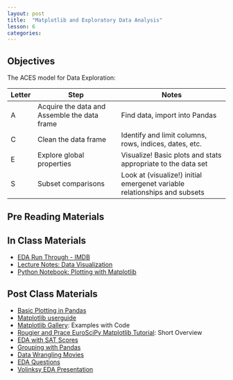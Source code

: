 ```yaml
---
layout: post
title:  "Matplotlib and Exploratory Data Analysis"
lesson: 6
categories:
---
```

## Objectives
The ACES model for Data Exploration:

Letter | Step | Notes
------ | ---- | -----------
A | Acquire the data and Assemble the data frame | Find data, import into Pandas
C | Clean the data frame | Identify and limit columns, rows, indices, dates, etc.
E | Explore global properties | Visualize!  Basic plots and stats appropriate to the data set
S | Subset comparisons | Look at (visualize!) initial emergenet variable relationships and subsets


## Pre Reading Materials

## In Class Materials
* [EDA Run Through - IMDB](http://nbviewer.ipython.org/github/datadave/data-science-course/blob/master/materials/lesson05_EDA/explore_consumerpreference.ipynb)
* [Lecture Notes: Data Visualization](https://github.com/datadave/data-science-course/blob/master/materials/lesson04_matplotlib_and_EDA/DataVizLecture_v2.pdf)
* [Python Notebook: Plotting with Matplotlib](http://nbviewer.ipython.org/github/datadave/data-science-course/blob/master/materials/lesson04_matplotlib_and_EDA/Visualization_Instructional_Set.ipynb)

## Post Class Materials
* [Basic Plotting in Pandas](http://pandas.pydata.org/pandas-docs/stable/visualization.html)
* [Matplotlib userguide](http://matplotlib.sourceforge.net/users/index.html)
* [Matplotlib Gallery](http://matplotlib.org/gallery.html): Examples with Code
* [Rougier and Prace EuroSciPy Matplotlib Tutorial](http://www.loria.fr/~rougier/teaching/matplotlib/): Short Overview
* [EDA with SAT Scores](http://blog.kaggle.com/2013/01/17/getting-started-with-pandas-predicting-sat-scores-for-new-york-city-schools/)
* [Grouping with Pandas](http://pandas.pydata.org/pandas-docs/dev/groupby.html)
* [Data Wrangling Movies](http://nbviewer.ipython.org/github/cs109/content/blob/master/lec_04_wrangling.ipynb)
* [EDA Questions](http://www.itl.nist.gov/div898/handbook/eda/section3/eda32.htm)
* [Volinksy EDA Presentation](https://www.google.com/url?sa=t&rct=j&q=&esrc=s&source=web&cd=1&cad=rja&uact=8&ved=0CCYQFjAA&url=http%3A%2F%2Fwww2.research.att.com%2F~volinsky%2FDataMining%2FColumbia2011%2FSlides%2FTopic2-EDAViz.ppt&ei=VA9QU6ODNu2zsASDooCoAQ&usg=AFQjCNEnkeQXZF7l5fIrUGFIrX48qMYUPw&bvm=bv.64764171,d.cWc)
